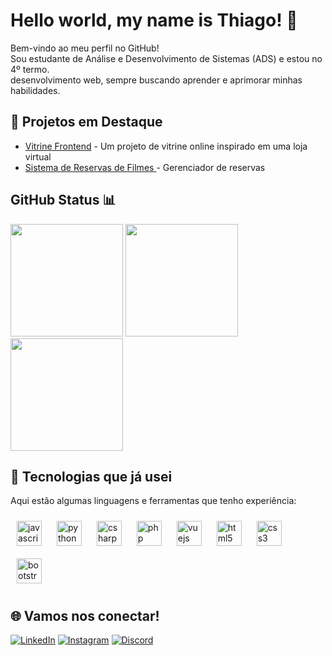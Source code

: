 # Hello world, my name is Thiago! 👋
Bem-vindo ao meu perfil no GitHub!  
Sou estudante de Análise e Desenvolvimento de Sistemas (ADS)  e estou no 4º termo.  
desenvolvimento web, sempre buscando aprender e aprimorar minhas habilidades.

## 🚀 Projetos em Destaque

- [Vitrine Frontend](https://github.com/thiago0-08/vitrine-front) - Um projeto de vitrine online inspirado em uma loja virtual
- [Sistema de Reservas de Filmes ]([https://github.com/thiago0-08/hotel-reservation](https://github.com/thiago0-08/Locadora)) - Gerenciador de reservas 

## GitHub Status 📊

<div >
  <img height="180em" src="https://github-readme-stats.vercel.app/api?username=thiago0-08&show_icons=true&theme=tokyonight&include_all_commits=true&count_private=true" />
  <img height="180em" src="https://github-readme-streak-stats.herokuapp.com/?user=thiago0-08&theme=tokyonight" />
  <img height="180em" src="https://github-readme-stats.vercel.app/api/top-langs/?username=thiago0-08&layout=compact&langs_count=6&theme=tokyonight" />
</div>

## 🔧 Tecnologias que já usei

Aqui estão algumas linguagens e ferramentas que tenho experiência:

<div >
  <img src="https://cdn.jsdelivr.net/gh/devicons/devicon/icons/javascript/javascript-original.svg" height="40" alt="javascript logo" style="margin: 10px;"/>
  <img src="https://cdn.jsdelivr.net/gh/devicons/devicon/icons/python/python-original.svg" height="40" alt="python logo" style="margin: 10px;"/>
  <img src="https://cdn.jsdelivr.net/gh/devicons/devicon/icons/csharp/csharp-original.svg" height="40" alt="csharp logo" style="margin: 10px;"/>
  <img src="https://cdn.jsdelivr.net/gh/devicons/devicon/icons/php/php-original.svg" height="40" alt="php logo" style="margin: 10px;"/>
  <img src="https://cdn.jsdelivr.net/gh/devicons/devicon/icons/vuejs/vuejs-original.svg" height="40" alt="vuejs logo" style="margin: 10px;"/>
  <img src="https://cdn.jsdelivr.net/gh/devicons/devicon/icons/html5/html5-original.svg" height="40" alt="html5 logo" style="margin: 10px;"/>
  <img src="https://cdn.jsdelivr.net/gh/devicons/devicon/icons/css3/css3-original.svg" height="40" alt="css3 logo" style="margin: 10px;"/>
  <img src="https://cdn.jsdelivr.net/gh/devicons/devicon/icons/bootstrap/bootstrap-original.svg" height="40" alt="bootstrap logo" style="margin: 10px;"/>
</div>

## 🌐 Vamos nos conectar!

[![LinkedIn](https://img.shields.io/badge/LinkedIn-blue?style=flat-square&logo=linkedin)](https://www.linkedin.com/in/thiago-silverio-pereira-262a0b214/)
[![Instagram](https://img.shields.io/badge/Instagram-purple?style=flat-square&logo=instagram)](https://www.instagram.com/thiagoxp_1)
[![Discord](https://img.shields.io/badge/Discord-7289DA?style=flat-square&logo=discord)](https://discord.com/channels/@me/1181728652090671265)
